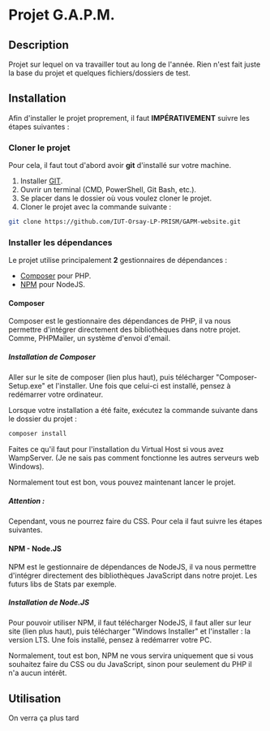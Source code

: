 # Projet G.A.P.M.

## Description
Projet sur lequel on va travailler tout au long de l'année.
Rien n'est fait juste la base du projet et quelques fichiers/dossiers de test.


## Installation
Afin d'installer le projet proprement, il faut **IMPÉRATIVEMENT** suivre les étapes suivantes :

### Cloner le projet
Pour cela, il faut tout d'abord avoir **git** d'installé sur votre machine.
1. Installer [GIT](https://git-scm.com/download/win).
2. Ouvrir un terminal (CMD, PowerShell, Git Bash, etc.).
3. Se placer dans le dossier où vous voulez cloner le projet.
4. Cloner le projet avec la commande suivante :
```bash
git clone https://github.com/IUT-Orsay-LP-PRISM/GAPM-website.git
```

### Installer les dépendances
Le projet utilise principalement **2** gestionnaires de dépendances :
- [Composer](https://getcomposer.org/download/) pour PHP.
- [NPM](https://nodejs.org/en/download/) pour NodeJS.

#### Composer
Composer est le gestionnaire des dépendances de PHP, il va nous permettre d'intégrer directement des bibliothèques dans notre projet. Comme, PHPMailer, un système d'envoi d'email. 

##### Installation de Composer
Aller sur le site de composer (lien plus haut), puis télécharger "Composer-Setup.exe" et l'installer.
Une fois que celui-ci est installé, pensez à redémarrer votre ordinateur.

Lorsque votre installation a été faite, exécutez la commande suivante dans le dossier du projet :
```bash
composer install
```

Faites ce qu'il faut pour l'installation du Virtual Host si vous avez WampServer. (Je ne sais pas comment fonctionne les autres serveurs web Windows).

Normalement tout est bon, vous pouvez maintenant lancer le projet. 

##### Attention : 
Cependant, vous ne pourrez faire du CSS. Pour cela il faut suivre les étapes suivantes.

#### NPM - Node.JS
NPM est le gestionnaire de dépendances de NodeJS, il va nous permettre d'intégrer directement des bibliothèques JavaScript dans notre projet. Les futurs libs de Stats par exemple.

##### Installation de Node.JS
Pour pouvoir utiliser NPM, il faut télécharger NodeJS, il faut aller sur leur site (lien plus haut), puis télécharger "Windows Installer" et l'installer : la version LTS.
Une fois installé, pensez à redémarrer votre PC.

Normalement, tout est bon, NPM ne vous servira uniquement que si vous souhaitez faire du CSS ou du JavaScript, sinon pour seulement du PHP il n'a aucun intérêt.


## Utilisation
On verra ça plus tard